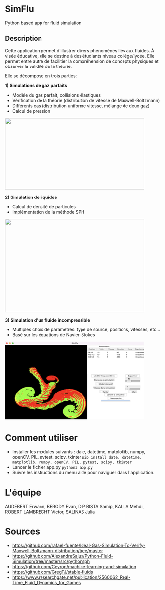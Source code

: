 # SimFlu
Python based app for fluid simulation.

## Description

Cette application permet d’illustrer divers phénomènes liés aux fluides. À visée éducative, elle se destine à des étudiants niveau collège/lycée. Elle permet entre autre de facilitier la compréhension de concepts physiques et observer la validité de la théorie.

Elle se décompose en trois parties:

**1) Simulations de gaz parfaits**
- Modèle du gaz parfait, collisions élastiques
- Vérification de la théorie (distribution de vitesse de Maxwell-Boltzmann)
- Différents cas (distribution uniforme vitesse, mélange de deux gaz)
- Calcul de pression

<img src="Documents/Exemples/animation_GP.gif" width="450" height="230">



**2) Simulation de liquides**
- Calcul de densité de particules
- Implémentation de la méthode SPH


<img src="Documents/Exemples/animation_SPH.gif" width="450" height="300">


**3) Simulation d'un fluide incompressible**
- Multiples choix de paramètres: type de source, positions, vitesses, etc...
- Basé sur les équations de Navier-Stokes


<img src="Documents/Exemples/exemple_animation_interactive.png" width="450" height="250">

# Comment utiliser

- Installer les modules suivants :  date, datetime, matplotlib, numpy, openCV, PIL, pytest, scipy, tkinter
  ```pip install date, datetime, matplotlib, numpy, openCV, PIL, pytest, scipy, tkinter```
- Lancer le fichier app.py
  ```python3 app.py```
- Suivre les instructions du menu aide pour naviguer dans l'application.

# L'équipe
AUDEBERT Erwann, BERODY Evan, DIP BISTA Samip, KALLA Mehdi, ROBERT LAMBRECHT Victor, SALINAS Julia


# Sources
- https://github.com/rafael-fuente/Ideal-Gas-Simulation-To-Verify-Maxwell-Boltzmann-distribution/tree/master
- https://github.com/AlexandreSajus/Python-Fluid-Simulation/tree/master/src/pythonsph
- https://github.com/Ceyron/machine-learning-and-simulation
- https://github.com/GregTJ/stable-fluids
- https://www.researchgate.net/publication/2560062_Real-Time_Fluid_Dynamics_for_Games
